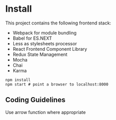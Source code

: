 # Install

This project contains the following frontend stack:

- Webpack for module bundling
- Babel for ES.NEXT
- Less as stylesheets processor
- React Frontend Component Library
- Redux State Management
- Mocha
- Chai
- Karma

```
npm install
npm start # point a browser to localhost:8000
```
## Coding Guidelines

Use arrow function where appropriate
